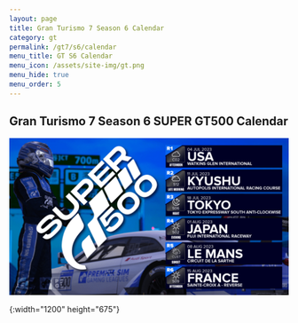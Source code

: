 ```yaml
---
layout: page
title: Gran Turismo 7 Season 6 Calendar
category: gt
permalink: /gt7/s6/calendar
menu_title: GT S6 Calendar
menu_icon: /assets/site-img/gt.png
menu_hide: true
menu_order: 5
---
```


<div class="center">

## Gran Turismo 7 Season 6 SUPER GT500 Calendar
[![calendar_u]](/assets/site-img/PSGL_Calendar_SGT500.png)


[calendar_u]: /assets/site-img/PSGL_Calendar_SGT500.png
{:width="1200" height="675"}

</div>
